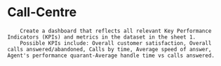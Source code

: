 # Call-Centre
		Create a dashboard that reflects all relevant Key Performance Indicators (KPIs) and metrics in the dataset in the sheet 1.
		Possible KPIs include: Overall customer satisfaction, Overall calls answered/abandoned, Calls by time, Average speed of answer, Agent's performance quarant-Average handle time vs calls answered.

